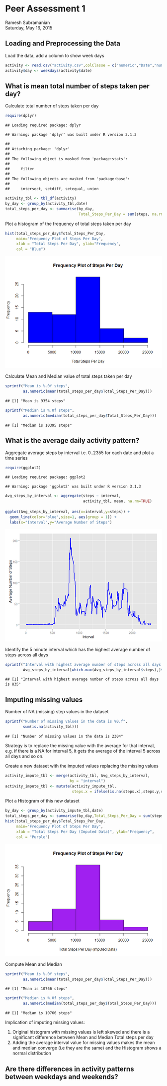 # Peer Assessment 1
Ramesh Subramanian  
Saturday, May 16, 2015  
## Loading and Preprocessing the Data

Load the data, add a column to show week days


```r
activity <- read.csv("activity.csv",colClasse = c("numeric","Date","numeric"))
activity$day <- weekdays(activity$date)
```

## What is mean total number of steps taken per day?

Calculate total number of steps taken per day


```r
require(dplyr)
```

```
## Loading required package: dplyr
```

```
## Warning: package 'dplyr' was built under R version 3.1.3
```

```
## 
## Attaching package: 'dplyr'
## 
## The following object is masked from 'package:stats':
## 
##     filter
## 
## The following objects are masked from 'package:base':
## 
##     intersect, setdiff, setequal, union
```

```r
activity_tbl <- tbl_df(activity)
by_day <- group_by(activity_tbl,date)
total_steps_per_day <- summarise(by_day,
                                 Total_Steps_Per_Day = sum(steps, na.rm=TRUE))
```

Plot a histogram of the frequency of total steps taken per day


```r
hist(total_steps_per_day$Total_Steps_Per_Day, 
     main="Frequency Plot of Steps Per Day", 
     xlab = "Total Steps Per Day", ylab="Frequency",
     col = "Blue")
```

![](./PA1_template_files/figure-html/unnamed-chunk-3-1.png) 

Calculate Mean and Median value of total steps taken per day


```r
sprintf("Mean is %.0f steps", 
        as.numeric(mean(total_steps_per_day$Total_Steps_Per_Day)))
```

```
## [1] "Mean is 9354 steps"
```

```r
sprintf("Median is %.0f steps", 
        as.numeric(median(total_steps_per_day$Total_Steps_Per_Day)))
```

```
## [1] "Median is 10395 steps"
```

## What is the average daily activity pattern?

Aggregate average steps by interval i.e. 0..2355 for each date and plot a time series


```r
require(ggplot2)
```

```
## Loading required package: ggplot2
```

```
## Warning: package 'ggplot2' was built under R version 3.1.3
```

```r
Avg_steps_by_interval <- aggregate(steps ~ interval, 
                                   activity_tbl, mean, na.rm=TRUE)

ggplot(Avg_steps_by_interval, aes(x=interval,y=steps)) + 
  geom_line(color="blue",size=1, aes(group = 1)) +  
  labs(x="Interval",y="Average Number of Steps")
```

![](./PA1_template_files/figure-html/unnamed-chunk-5-1.png) 

Identify the 5 minute interval which has the highest average number of steps across all days


```r
sprintf("Interval with highest average number of steps across all days is %0.f",
        Avg_steps_by_interval[which.max(Avg_steps_by_interval$steps),]$interval)
```

```
## [1] "Interval with highest average number of steps across all days is 835"
```

## Imputing missing values

Number of NA (missing) step values in the dataset

```r
sprintf("Number of missing values in the data is %0.f", 
        sum(is.na(activity_tbl)))
```

```
## [1] "Number of missing values in the data is 2304"
```

Strategy is to replace the missing value with the average for that interval, e.g. if there is a NA for interval 5, it gets the average of the interval 5 across all days and so on.

Create a new dataset with the imputed values replacing the missing values


```r
activity_impute_tbl <- merge(activity_tbl, Avg_steps_by_interval, 
                             by = "interval")
activity_impute_tbl <- mutate(activity_impute_tbl,
                              steps.x = ifelse(is.na(steps.x),steps.y,steps.x))
```

Plot a Histogram of this new dataset 


```r
by_day <- group_by(activity_impute_tbl,date)
total_steps_per_day <- summarise(by_day,Total_Steps_Per_Day = sum(steps.x))
hist(total_steps_per_day$Total_Steps_Per_Day, 
     main="Frequency Plot of Steps Per Day", 
     xlab = "Total Steps Per Day (Imputed Data)", ylab="Frequency",
     col = "Purple")
```

![](./PA1_template_files/figure-html/unnamed-chunk-9-1.png) 

Compute Mean and Median


```r
sprintf("Mean is %.0f steps", 
        as.numeric(mean(total_steps_per_day$Total_Steps_Per_Day)))
```

```
## [1] "Mean is 10766 steps"
```

```r
sprintf("Median is %.0f steps", 
        as.numeric(median(total_steps_per_day$Total_Steps_Per_Day)))
```

```
## [1] "Median is 10766 steps"
```

Implication of imputing missing values:
1. Original histogram with missing values is left skewed and there is a significant difference between Mean and Median Total steps per day
2. Adding the average interval value for missing values makes the mean and median converge (i.e they are the same) and the Histogram shows a normal distribution

## Are there differences in activity patterns between weekdays and weekends?
